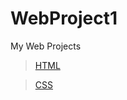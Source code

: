 # WebProject1
My Web Projects

>[HTML](https://github.com/shreyash00007/WebProject1/blob/main/index.html)

>[CSS]()
